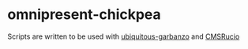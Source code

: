 # omnipresent-chickpea
Scripts are written to be used with [ubiquitous-garbanzo](https://github.com/flgomezc/ubiquitous-garbanzo) and [CMSRucio](https://github.com/dmwm/CMSRucio)
